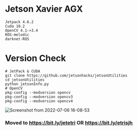 # Jetson Xavier AGX
``` 
Jetpack 4.6.2
Cuda 10.2
OpenCV 4.1->3.4
ROS-melodic
darknet-ROS
```
# Version Check
```
# JetPack & CUDA
git clone https://github.com/jetsonhacks/jetsonUtilities
cd jetsonUtilities
python jetsonInfo.py
# OpenCV
pkg-config --modversion opencv
pkg-config --modversion opencv3
pkg-config --modversion opencv4

```
![Screenshot from 2022-07-06 16-08-53](https://user-images.githubusercontent.com/88171531/177490683-f1070dad-716c-449c-af0e-d1aae0ade746.png)


### Moved to https://bit.ly/jetetri OR https://bit.ly/etrisjh
